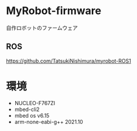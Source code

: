 # MyRobot-firmware

自作ロボットのファームウェア

## ROS
https://github.com/TatsukiNishimura/myrobot-ROS1

# 環境

- NUCLEO-F767ZI
- mbed-cli2
- mbed os v6.15
- arm-none-eabi-g++ 2021.10

